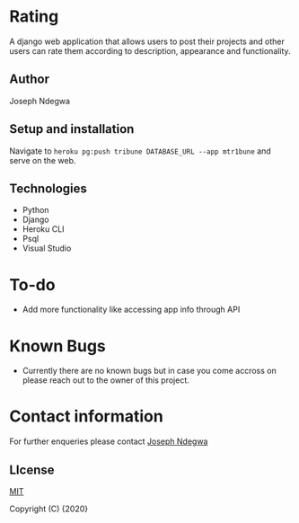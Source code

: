 # Rating

A django web application that allows users to post their projects and other users can rate them according to description, appearance and functionality.

## Author
Joseph Ndegwa

## Setup and installation
Navigate to `heroku pg:push tribune DATABASE_URL --app mtr1bune` and serve on the web.

## Technologies
* Python
* Django
* Heroku CLI
* Psql
* Visual Studio

# To-do
* Add more functionality like accessing app info through API

# Known Bugs
* Currently there are no known bugs but in case you come accross on please reach out to the owner of this project.


# Contact information
For further enqueries please contact
 [Joseph Ndegwa](https://github.com/JosephNdegwa)

## LIcense
 [MIT](https://choosealicense.com/licenses/mit/)

 Copyright (C) {2020}
